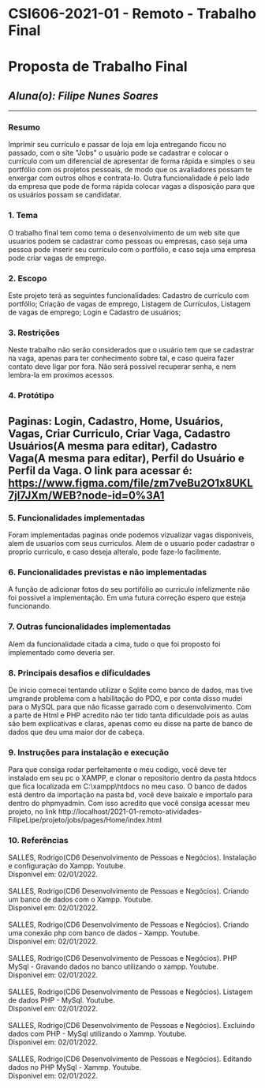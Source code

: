 # **CSI606-2021-01 - Remoto - Trabalho Final**

# **Proposta de Trabalho Final**

## *Aluna(o): Filipe Nunes Soares*

--------------

<!-- Descrever um resumo sobre o trabalho. -->

### Resumo
  
  Imprimir seu currículo e passar de loja em loja entregando ficou no passado, com o site "Jobs" o usuário pode se cadastrar e colocar o currículo com um diferencial de apresentar de forma rápida e simples o seu portfólio com os projetos pessoais, de modo que os avaliadores possam te enxergar com outros olhos e contrata-lo. 
  Outra funcionalidade é pelo lado da empresa que pode de forma rápida colocar vagas a disposição para que os usuários possam se candidatar.

<!-- Apresentar o tema. -->
### 1. Tema

  O trabalho final tem como tema o desenvolvimento de um web site que usuarios podem se cadastrar como pessoas ou empresas, caso seja uma pessoa pode inserir seu currículo com o portfólio, e caso seja uma empresa pode criar vagas de emprego.

<!-- Descrever e limitar o escopo da aplicação. -->
### 2. Escopo

  Este projeto terá as seguintes funcionalidades: Cadastro de currículo com portfólio; Criação de vagas de emprego, Listagem de Currículos, Listagem de vagas de emprego; Login e Cadastro de usuários; 

<!-- Apresentar restrições de funcionalidades e de escopo. -->
### 3. Restrições

  Neste trabalho não serão considerados que o usuário tem que se cadastrar na vaga, apenas para ter conhecimento sobre tal, e caso queira fazer contato deve ligar por fora. Não será possivel recuperar senha, e nem lembra-la em proximos acessos. 

<!-- Construir alguns protótipos para a aplicação, disponibilizá-los no Github e descrever o que foi considerado. //-->
### 4. Protótipo

  Paginas: Login, Cadastro, Home, Usuários, Vagas, Criar Curriculo, Criar Vaga, Cadastro Usuários(A mesma para editar), Cadastro Vaga(A mesma para editar), Perfil do Usuário e Perfil da Vaga.
O link para acessar é: https://www.figma.com/file/zm7veBu2O1x8UKL7jl7JXm/WEB?node-id=0%3A1  
--------------

<!-- Este documento tem como objetivo apresentar o projeto desenvolvido, considerando o que foi definido na proposta e o produto final. -->

### 5. Funcionalidades implementadas
Foram implementadas paginas onde podemos vizualizar vagas disponiveis, alem de usuarios com seus curriculos. Alem de o usuario poder cadastrar o proprio curriculo, e caso deseja alteralo, pode faze-lo facilmente.
<!-- Descrever as funcionalidades que eram previstas e foram implementas. -->
  
### 6. Funcionalidades previstas e não implementadas
A função de adicionar fotos do seu portifólio ao curriculo infelizmente não foi possivel a implementação. Em uma futura correção espero que esteja funcionando.
<!-- Descrever as funcionalidades que eram previstas e não foram implementas, apresentando uma breve justificativa do porquê elas não foram incluídas -->

### 7. Outras funcionalidades implementadas
Alem da funcionalidade citada a cima, tudo o que foi proposto foi implementado como deveria ser.
<!-- Descrever as funcionalidades implementas além daquelas que foram previstas, caso se aplique.  -->

### 8. Principais desafios e dificuldades
De inicio comecei tentando utilizar o Sqlite como banco de dados, mas tive umgrande problema com a habilitação do PDO, e por conta disso mudei para o MySQL para que não ficasse garrado com o desenvolvimento. Com a parte de Html e PHP acredito não ter tido tanta dificuldade pois as aulas são bem explicativas e claras, apenas como eu disse na parte de banco de dados que deu uma maior dor de cabeça. 
<!-- Descrever os principais desafios encontrados no desenvolvimento do trabalho, quais foram as dificuldades e como elas foram superadas e resolvidas. -->

### 9. Instruções para instalação e execução
Para que consiga rodar perfeitamente o meu codigo, você deve ter instalado em seu pc o XAMPP, e clonar o repositorio dentro da pasta htdocs que fica localizada em C:\xampp\htdocs no meu caso. O banco de dados está dentro da importação na pasta bd, você deve baixalo e importalo para dentro do phpmyadmin. Com isso acredito que você consiga acessar meu projeto, no link http://localhost/2021-01-remoto-atividades-FilipeLipe/projeto/jobs/pages/Home/index.html
<!-- Descrever o que deve ser feito para instalar (ou baixar) a aplicação, o que precisa ser configurando (parâmetros, banco de dados e afins) e como executá-la. -->

### 10. Referências
SALLES, Rodrigo(CD6 Desenvolvimento de Pessoas e Negócios). Instalação e configuração do Xampp. Youtube.<br />
Disponivel em: 02/01/2022.<br /><br />
SALLES, Rodrigo(CD6 Desenvolvimento de Pessoas e Negócios). Criando um banco de dados com o Xampp. Youtube.<br />
Disponivel em: 02/01/2022. <br /><br />
SALLES, Rodrigo(CD6 Desenvolvimento de Pessoas e Negócios). Criando uma conexão php com banco de dados - Xampp. Youtube.<br />
Disponivel em: 02/01/2022. <br /><br />
SALLES, Rodrigo(CD6 Desenvolvimento de Pessoas e Negócios). PHP MySql - Gravando dados no banco utilizando o xampp. Youtube.<br />
Disponivel em: 02/01/2022. <br /><br />
SALLES, Rodrigo(CD6 Desenvolvimento de Pessoas e Negócios). Listagem de dados PHP - MySql. Youtube.<br />
Disponivel em: 02/01/2022. <br /><br />
SALLES, Rodrigo(CD6 Desenvolvimento de Pessoas e Negócios). Excluindo dados com PHP - MySql utilizando o Xammp. Youtube.<br />
Disponivel em: 02/01/2022. <br /><br />
SALLES, Rodrigo(CD6 Desenvolvimento de Pessoas e Negócios). Editando dados no PHP MySql - Xammp. Youtube.<br />
Disponivel em: 02/01/2022.
<!-- Referências podem ser incluídas, caso necessário. Utilize o padrão ABNT. -->
